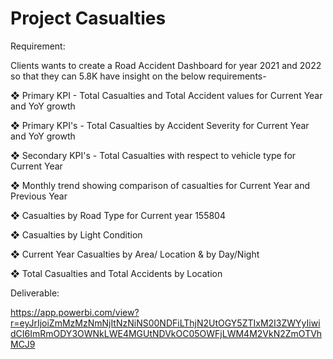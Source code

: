 # Project Casualties

Requirement:

Clients wants to create a Road Accident Dashboard for year 2021 and 2022 so that they can 5.8K have insight on the below requirements-

❖  Primary KPI - Total Casualties and Total Accident values for Current Year and YoY growth

❖ Primary KPI's - Total Casualties by Accident Severity for Current Year and YoY growth

❖ Secondary KPI's - Total Casualties with respect to vehicle type for Current Year

❖ Monthly trend showing comparison of casualties for Current Year and Previous Year

❖ Casualties by Road Type for Current year 155804

❖ Casualties by Light Condition

❖ Current Year Casualties by Area/ Location & by Day/Night

❖  Total Casualties and Total Accidents by Location 


Deliverable:

https://app.powerbi.com/view?r=eyJrIjoiZmMzMzNmNjItNzNiNS00NDFiLThjN2UtOGY5ZTIxM2I3ZWYyIiwidCI6ImRmODY3OWNkLWE4MGUtNDVkOC05OWFjLWM4M2VkN2ZmOTVhMCJ9
